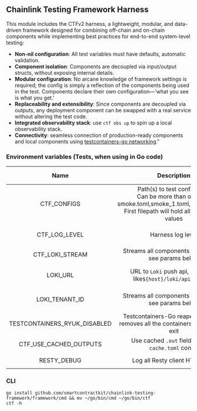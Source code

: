## Chainlink Testing Framework Harness

This module includes the CTFv2 harness, a lightweight, modular, and data-driven framework designed for combining off-chain and on-chain components while implementing best practices for end-to-end system-level testing:

- **Non-nil configuration**: All test variables must have defaults, automatic validation.
- **Component isolation**: Components are decoupled via input/output structs, without exposing internal details.
- **Modular configuration**: No arcane knowledge of framework settings is required; the config is simply a reflection of the components being used in the test. Components declare their own configuration—'what you see is what you get.'
- **Replaceability and extensibility**: Since components are decoupled via outputs, any deployment component can be swapped with a real service without altering the test code.
- **Integrated observability stack**: use `ctf obs up` to spin up a local observability stack.
- **Connectivity**: seamless connection of production-ready components and local components using [testcontainers-go networking](https://golang.testcontainers.org/features/networking/#exposing-host-ports-to-the-container)."


### Environment variables (Tests, when using in Go code)
|             Name             |                                                                      Description                                                                       |          Possible values | Default |        Required?         |
|:----------------------------:|:------------------------------------------------------------------------------------------------------------------------------------------------------:|-------------------------:|:-------:|:------------------------:|
|         CTF_CONFIGS          | Path(s) to test config files. <br/>Can be more than one, ex.: smoke.toml,smoke_1.toml,smoke_2.toml.<br/>First filepath will hold all the merged values | Any valid TOML file path |         |            ✅             |
|        CTF_LOG_LEVEL         |                                                                   Harness log level                                                                    | `info`, `debug`, `trace` | `info`  |            🚫            |
|       CTF_LOKI_STREAM        |                                                Streams all components logs to `Loki`, see params below                                                 |          `true`, `false` | `false` |            🚫            |
|           LOKI_URL           |                                            URL to `Loki` push api, should be like`${host}/loki/api/v1/push`                                            |                      URL |    -    | If you use `Loki` then ✅ |
|        LOKI_TENANT_ID        |                                                Streams all components logs to `Loki`, see params below                                                 |          `true`, `false` |    -    | If you use `Loki` then ✅ |
| TESTCONTAINERS_RYUK_DISABLED |                                   Testcontainers-Go reaper container, removes all the containers after the test exit                                   |          `true`, `false` | `false` |            🚫            |
|    CTF_USE_CACHED_OUTPUTS    |                                                  Use cached `.out` fields from `*-cache.toml` config                                                   |          `true`, `false` | `false` |            🚫            |
|         RESTY_DEBUG          |                                                            Log all Resty client HTTP calls                                                             |          `true`, `false` | `false` |            🚫            |

### CLI
```
go install github.com/smartcontractkit/chainlink-testing-framework/framework/cmd && mv ~/go/bin/cmd ~/go/bin/ctf
ctf -h
```